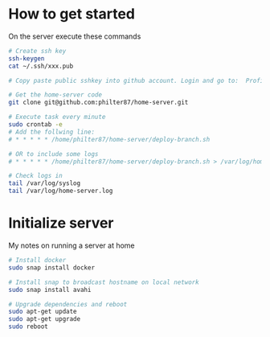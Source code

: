 # How to get started
On the server execute these commands

```bash
# Create ssh key
ssh-keygen
cat ~/.ssh/xxx.pub

# Copy paste public sshkey into github account. Login and go to:  Profile / Settings / SSH & GPG keys / New SSH key

# Get the home-server code
git clone git@github.com:philter87/home-server.git

# Execute task every minute
sudo crontab -e
# Add the follwing line: 
# * * * * * /home/philter87/home-server/deploy-branch.sh

# OR to include some logs
# * * * * * /home/philter87/home-server/deploy-branch.sh > /var/log/home-server.log 2>&1

# Check logs in 
tail /var/log/syslog
tail /var/log/home-server.log

```

# Initialize server
My notes on running a server at home

```bash
# Install docker
sudo snap install docker

# Install snap to broadcast hostname on local network
sudo snap install avahi

# Upgrade dependencies and reboot
sudo apt-get update
sudo apt-get upgrade
sudo reboot
```
